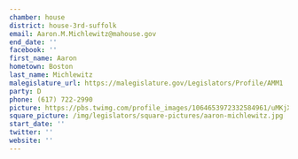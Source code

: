 ```yaml
---
chamber: house
district: house-3rd-suffolk
email: Aaron.M.Michlewitz@mahouse.gov
end_date: ''
facebook: ''
first_name: Aaron
hometown: Boston
last_name: Michlewitz
malegislature_url: https://malegislature.gov/Legislators/Profile/AMM1
party: D
phone: (617) 722-2990
picture: https://pbs.twimg.com/profile_images/1064653972332584961/uMKjX_mW_400x400.jpg
square_picture: /img/legislators/square-pictures/aaron-michlewitz.jpg
start_date: ''
twitter: ''
website: ''
---
```

